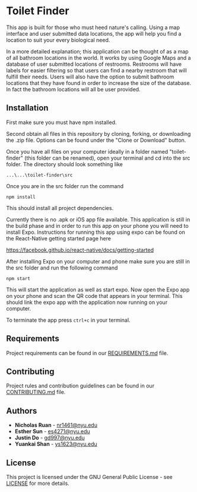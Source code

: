 # Toilet Finder
This app is built for those who must heed nature's calling. Using a map interface and user submitted data locations, the app 
will help you find a location to suit your every biological need.

In a more detailed explanation; this application can be thought of as a map of all bathroom locations in the world. It works by using Google Maps and a database of user submitted locations of restrooms. Restrooms will have labels for easier filtering so that users can find a nearby restroom that will fulfill their needs. Users will also have the option to submit bathroom locations that they have found in order to increase the size of the database. In fact the bathroom locations will all be user provided. 

## Installation
First make sure you must have npm installed.

Second obtain all files in this repository by cloning, forking, or downloading the .zip file. Options can be found under the "Clone or Download" button.

Once you have all files on your computer ideally in a folder named "toilet-finder" (this folder can be renamed), open your terminal and cd into the src folder. The directory should look something like 

```...\...\toilet-finder\src```

Once you are in the src folder run the command

```npm install```

This should install all project dependencies.

Currently there is no .apk or iOS app file available. This application is still in the build phase and in order to run this app on your phone you will need to install Expo. Instructions for running this app using expo can be found on the React-Native getting started page here 

<https://facebook.github.io/react-native/docs/getting-started>

After installing Expo on your computer and phone make sure you are still in the src folder and run the following command

```npm start```

This will start the application as well as start expo. Now open the Expo app on your phone and scan the QR code that appears in your terminal. This should link the expo app with the application now running on your computer.

To terminate the app press `ctrl+c` in your terminal.

## Requirements
Project requirements can be found in our [REQUIREMENTS.md](REQUIREMENTS.md) file.

## Contributing
Project rules and contribution guidelines can be found in our [CONTRIBUTING.md](CONTRIBUTING.md) file.

## Authors
* **Nicholas Ruan** - nr1461@nyu.edu
* **Esther Sun** - es4271@nyu.edu
* **Justin Do** - gd997@nyu.edu
* **Yuankai Shan** - ys1623@nyu.edu

## License
This project is licensed under the GNU General Public License - see [LICENSE](LICENSE) for more details.


